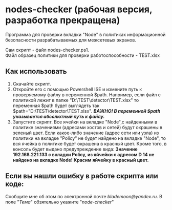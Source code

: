 # nodes-checker (рабочая версия, разработка прекращена)
Программа для проверки вкладки "Node" в политиках информационной безопасности разрабатываемых для межсетевых экранов.

Сам скрипт - файл nodes-checker.ps1.    
Файл образец политики для проверки работоспособности - TEST.xlsx    

## Как использовать
1. Скачайте скрипт.
2. Откройте его с помощью Powershell ISE и измените путь к проверяемому файлу в переменной $path. Например, если файл с политикой лежит 
в папке "D:\TEST\detector\TEST.xlsx" то переменная $path будет выглядеть так $path="D:\TEST\detector\TEST.xlsx". ***ВАЖНО! В переменной $path указывается абсолютный путь к файлу.***    
3. Запустите скрипт. Все ячейки на вкладке "Node",с найденными в политике значениями (адресами хостов и сетей) будут окрашены в зеленый цвет.
Если какое-либо значение (адрес сети или узла) из политики на вкладке "Policy" не будет найдено на вкладке "Node", то вся ячейка в политике будет окрашена в красный цвет. Кроме того, в консоль будет выдано предупреждение вида:
**Значение 192.168.221.133 с вкладки Policy, из яйчейки с адресом  D 14  не найдено на вкладке Node! Красим яйчейку в красный цвет.**

## Если вы нашли ошибку в работе скрипта или коде:
  Сообщите мне об этом по электронной почте _blademoon@yandex.ru_.
  В поле "_Тема_" обзятельно укажите "_node-checker_"
